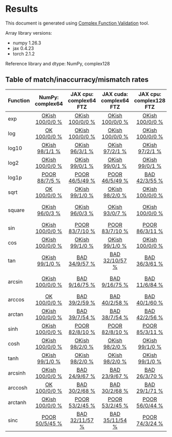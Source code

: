 
# Results

This document is generated using [Complex Function Validation](https://github.com/pearu/complex_function_validation) tool.

Array library versions:
- numpy 1.26.3
- jax 0.4.23
- torch 2.1.2

Reference library and dtype: NumPy, complex128

## Table of match/inaccurracy/mismatch rates

 | Function | NumPy: complex64 | JAX cpu: complex64 FTZ | JAX cuda: complex64 FTZ | JAX cpu: complex128 FTZ | JAX cuda: complex128 FTZ | PyTorch cpu: complex64 | PyTorch cuda: complex64 | PyTorch cpu: complex128 | PyTorch cuda: complex128 | 
 | :---- | :----: | :----: | :----: | :----: | :----: | :----: | :----: | :----: | :----: | 
 | exp | [OKish](https://placehold.co/15x15/green/gray?text=OK) [100/0/0 %](data/exp_NumPy_complex128_cpu_versus_NumPy_complex64_cpu.txt) | [OKish](https://placehold.co/15x15/green/gray?text=OK) [100/0/0 %](data/exp_NumPy_complex128_cpu_versus_JAX_complex64_cpu.txt) | [OKish](https://placehold.co/15x15/green/gray?text=OK) [100/0/0 %](data/exp_NumPy_complex128_cpu_versus_JAX_complex64_cuda.txt) | [OKish](https://placehold.co/15x15/green/gray?text=OK) [100/0/0 %](data/exp_NumPy_complex128_cpu_versus_JAX_complex128_cpu.txt) | [OKish](https://placehold.co/15x15/green/gray?text=OK) [100/0/0 %](data/exp_NumPy_complex128_cpu_versus_JAX_complex128_cuda.txt) | [OKish](https://placehold.co/15x15/green/gray?text=OK) [100/0/0 %](data/exp_NumPy_complex128_cpu_versus_PyTorch_complex64_cpu.txt) | [OKish](https://placehold.co/15x15/green/gray?text=OK) [100/0/0 %](data/exp_NumPy_complex128_cpu_versus_PyTorch_complex64_cuda.txt) | [OKish](https://placehold.co/15x15/green/gray?text=OK) [100/0/0 %](data/exp_NumPy_complex128_cpu_versus_PyTorch_complex128_cpu.txt) | [OK](https://placehold.co/15x15/green/black?text=OK) [100/0/0 %](data/exp_NumPy_complex128_cpu_versus_PyTorch_complex128_cuda.txt) | 
 | log | [OK](https://placehold.co/15x15/green/black?text=OK) [100/0/0 %](data/log_NumPy_complex128_cpu_versus_NumPy_complex64_cpu.txt) | [OKish](https://placehold.co/15x15/green/gray?text=OK) [100/0/0 %](data/log_NumPy_complex128_cpu_versus_JAX_complex64_cpu.txt) | [OKish](https://placehold.co/15x15/green/gray?text=OK) [100/0/0 %](data/log_NumPy_complex128_cpu_versus_JAX_complex64_cuda.txt) | [OKish](https://placehold.co/15x15/green/gray?text=OK) [100/0/0 %](data/log_NumPy_complex128_cpu_versus_JAX_complex128_cpu.txt) | [OKish](https://placehold.co/15x15/green/gray?text=OK) [99/0/1 %](data/log_NumPy_complex128_cpu_versus_JAX_complex128_cuda.txt) | [OK](https://placehold.co/15x15/green/black?text=OK) [100/0/0 %](data/log_NumPy_complex128_cpu_versus_PyTorch_complex64_cpu.txt) | [OKish](https://placehold.co/15x15/green/gray?text=OK) [100/0/0 %](data/log_NumPy_complex128_cpu_versus_PyTorch_complex64_cuda.txt) | [OK](https://placehold.co/15x15/green/black?text=OK) [100/0/0 %](data/log_NumPy_complex128_cpu_versus_PyTorch_complex128_cpu.txt) | [OKish](https://placehold.co/15x15/green/gray?text=OK) [99/0/1 %](data/log_NumPy_complex128_cpu_versus_PyTorch_complex128_cuda.txt) | 
 | log10 | [OKish](https://placehold.co/15x15/green/gray?text=OK) [98/1/1 %](data/log10_NumPy_complex128_cpu_versus_NumPy_complex64_cpu.txt) | [OKish](https://placehold.co/15x15/green/gray?text=OK) [96/3/1 %](data/log10_NumPy_complex128_cpu_versus_JAX_complex64_cpu.txt) | [OKish](https://placehold.co/15x15/green/gray?text=OK) [97/2/1 %](data/log10_NumPy_complex128_cpu_versus_JAX_complex64_cuda.txt) | [OKish](https://placehold.co/15x15/green/gray?text=OK) [97/2/1 %](data/log10_NumPy_complex128_cpu_versus_JAX_complex128_cpu.txt) | [OKish](https://placehold.co/15x15/green/gray?text=OK) [96/2/2 %](data/log10_NumPy_complex128_cpu_versus_JAX_complex128_cuda.txt) | [OKish](https://placehold.co/15x15/green/gray?text=OK) [99/0/1 %](data/log10_NumPy_complex128_cpu_versus_PyTorch_complex64_cpu.txt) | [OKish](https://placehold.co/15x15/green/gray?text=OK) [99/0/1 %](data/log10_NumPy_complex128_cpu_versus_PyTorch_complex64_cuda.txt) | [OK](https://placehold.co/15x15/green/black?text=OK) [100/0/0 %](data/log10_NumPy_complex128_cpu_versus_PyTorch_complex128_cpu.txt) | [OKish](https://placehold.co/15x15/green/gray?text=OK) [99/0/1 %](data/log10_NumPy_complex128_cpu_versus_PyTorch_complex128_cuda.txt) | 
 | log2 | [OKish](https://placehold.co/15x15/green/gray?text=OK) [100/0/0 %](data/log2_NumPy_complex128_cpu_versus_NumPy_complex64_cpu.txt) | [OKish](https://placehold.co/15x15/green/gray?text=OK) [99/0/1 %](data/log2_NumPy_complex128_cpu_versus_JAX_complex64_cpu.txt) | [OKish](https://placehold.co/15x15/green/gray?text=OK) [99/0/1 %](data/log2_NumPy_complex128_cpu_versus_JAX_complex64_cuda.txt) | [OKish](https://placehold.co/15x15/green/gray?text=OK) [99/0/1 %](data/log2_NumPy_complex128_cpu_versus_JAX_complex128_cpu.txt) | [OKish](https://placehold.co/15x15/green/gray?text=OK) [98/0/2 %](data/log2_NumPy_complex128_cpu_versus_JAX_complex128_cuda.txt) | [OKish](https://placehold.co/15x15/green/gray?text=OK) [100/0/0 %](data/log2_NumPy_complex128_cpu_versus_PyTorch_complex64_cpu.txt) | [OKish](https://placehold.co/15x15/green/gray?text=OK) [100/0/0 %](data/log2_NumPy_complex128_cpu_versus_PyTorch_complex64_cuda.txt) | [OKish](https://placehold.co/15x15/green/gray?text=OK) [99/0/1 %](data/log2_NumPy_complex128_cpu_versus_PyTorch_complex128_cpu.txt) | [OKish](https://placehold.co/15x15/green/gray?text=OK) [98/0/2 %](data/log2_NumPy_complex128_cpu_versus_PyTorch_complex128_cuda.txt) | 
 | log1p | [POOR](https://placehold.co/15x15/yellow/black?text=POOR) [88/7/5 %](data/log1p_NumPy_complex128_cpu_versus_NumPy_complex64_cpu.txt) | [POOR](https://placehold.co/15x15/yellow/black?text=POOR) [46/5/49 %](data/log1p_NumPy_complex128_cpu_versus_JAX_complex64_cpu.txt) | [POOR](https://placehold.co/15x15/yellow/black?text=POOR) [46/5/49 %](data/log1p_NumPy_complex128_cpu_versus_JAX_complex64_cuda.txt) | [BAD](https://placehold.co/15x15/red/black?text=BAD) [42/3/55 %](data/log1p_NumPy_complex128_cpu_versus_JAX_complex128_cpu.txt) | [BAD](https://placehold.co/15x15/red/black?text=BAD) [42/3/55 %](data/log1p_NumPy_complex128_cpu_versus_JAX_complex128_cuda.txt) | [POOR](https://placehold.co/15x15/yellow/black?text=POOR) [90/5/5 %](data/log1p_NumPy_complex128_cpu_versus_PyTorch_complex64_cpu.txt) | [OKish](https://placehold.co/15x15/green/gray?text=OK) [90/5/5 %](data/log1p_NumPy_complex128_cpu_versus_PyTorch_complex64_cuda.txt) | [POOR](https://placehold.co/15x15/yellow/black?text=POOR) [85/3/12 %](data/log1p_NumPy_complex128_cpu_versus_PyTorch_complex128_cpu.txt) | [POOR](https://placehold.co/15x15/yellow/black?text=POOR) [84/3/12 %](data/log1p_NumPy_complex128_cpu_versus_PyTorch_complex128_cuda.txt) | 
 | sqrt | [OK](https://placehold.co/15x15/green/black?text=OK) [100/0/0 %](data/sqrt_NumPy_complex128_cpu_versus_NumPy_complex64_cpu.txt) | [OKish](https://placehold.co/15x15/green/gray?text=OK) [99/1/0 %](data/sqrt_NumPy_complex128_cpu_versus_JAX_complex64_cpu.txt) | [OKish](https://placehold.co/15x15/green/gray?text=OK) [98/2/0 %](data/sqrt_NumPy_complex128_cpu_versus_JAX_complex64_cuda.txt) | [OKish](https://placehold.co/15x15/green/gray?text=OK) [100/0/0 %](data/sqrt_NumPy_complex128_cpu_versus_JAX_complex128_cpu.txt) | [OKish](https://placehold.co/15x15/green/gray?text=OK) [100/0/0 %](data/sqrt_NumPy_complex128_cpu_versus_JAX_complex128_cuda.txt) | [OK](https://placehold.co/15x15/green/black?text=OK) [100/0/0 %](data/sqrt_NumPy_complex128_cpu_versus_PyTorch_complex64_cpu.txt) | [OKish](https://placehold.co/15x15/green/gray?text=OK) [99/1/0 %](data/sqrt_NumPy_complex128_cpu_versus_PyTorch_complex64_cuda.txt) | [OK](https://placehold.co/15x15/green/black?text=OK) [100/0/0 %](data/sqrt_NumPy_complex128_cpu_versus_PyTorch_complex128_cpu.txt) | [OKish](https://placehold.co/15x15/green/gray?text=OK) [98/1/1 %](data/sqrt_NumPy_complex128_cpu_versus_PyTorch_complex128_cuda.txt) | 
 | square | [OKish](https://placehold.co/15x15/green/gray?text=OK) [96/0/3 %](data/square_NumPy_complex128_cpu_versus_NumPy_complex64_cpu.txt) | [OKish](https://placehold.co/15x15/green/gray?text=OK) [96/0/3 %](data/square_NumPy_complex128_cpu_versus_JAX_complex64_cpu.txt) | [OKish](https://placehold.co/15x15/green/gray?text=OK) [93/0/7 %](data/square_NumPy_complex128_cpu_versus_JAX_complex64_cuda.txt) | [OKish](https://placehold.co/15x15/green/gray?text=OK) [100/0/0 %](data/square_NumPy_complex128_cpu_versus_JAX_complex128_cpu.txt) | [OKish](https://placehold.co/15x15/green/gray?text=OK) [94/0/6 %](data/square_NumPy_complex128_cpu_versus_JAX_complex128_cuda.txt) | [OKish](https://placehold.co/15x15/green/gray?text=OK) [93/0/7 %](data/square_NumPy_complex128_cpu_versus_PyTorch_complex64_cpu.txt) | [POOR](https://placehold.co/15x15/yellow/black?text=POOR) [17/46/36 %](data/square_NumPy_complex128_cpu_versus_PyTorch_complex64_cuda.txt) | [OKish](https://placehold.co/15x15/green/gray?text=OK) [94/0/6 %](data/square_NumPy_complex128_cpu_versus_PyTorch_complex128_cpu.txt) | [POOR](https://placehold.co/15x15/yellow/black?text=POOR) [14/48/38 %](data/square_NumPy_complex128_cpu_versus_PyTorch_complex128_cuda.txt) | 
 | sin | [OKish](https://placehold.co/15x15/green/gray?text=OK) [100/0/0 %](data/sin_NumPy_complex128_cpu_versus_NumPy_complex64_cpu.txt) | [POOR](https://placehold.co/15x15/yellow/black?text=POOR) [83/7/10 %](data/sin_NumPy_complex128_cpu_versus_JAX_complex64_cpu.txt) | [POOR](https://placehold.co/15x15/yellow/black?text=POOR) [83/7/10 %](data/sin_NumPy_complex128_cpu_versus_JAX_complex64_cuda.txt) | [POOR](https://placehold.co/15x15/yellow/black?text=POOR) [86/3/11 %](data/sin_NumPy_complex128_cpu_versus_JAX_complex128_cpu.txt) | [POOR](https://placehold.co/15x15/yellow/black?text=POOR) [86/3/11 %](data/sin_NumPy_complex128_cpu_versus_JAX_complex128_cuda.txt) | [OKish](https://placehold.co/15x15/green/gray?text=OK) [100/0/0 %](data/sin_NumPy_complex128_cpu_versus_PyTorch_complex64_cpu.txt) | [OKish](https://placehold.co/15x15/green/gray?text=OK) [100/0/0 %](data/sin_NumPy_complex128_cpu_versus_PyTorch_complex64_cuda.txt) | [OK](https://placehold.co/15x15/green/black?text=OK) [100/0/0 %](data/sin_NumPy_complex128_cpu_versus_PyTorch_complex128_cpu.txt) | [OKish](https://placehold.co/15x15/green/gray?text=OK) [100/0/0 %](data/sin_NumPy_complex128_cpu_versus_PyTorch_complex128_cuda.txt) | 
 | cos | [OKish](https://placehold.co/15x15/green/gray?text=OK) [100/0/0 %](data/cos_NumPy_complex128_cpu_versus_NumPy_complex64_cpu.txt) | [OKish](https://placehold.co/15x15/green/gray?text=OK) [99/1/0 %](data/cos_NumPy_complex128_cpu_versus_JAX_complex64_cpu.txt) | [OKish](https://placehold.co/15x15/green/gray?text=OK) [99/1/0 %](data/cos_NumPy_complex128_cpu_versus_JAX_complex64_cuda.txt) | [OKish](https://placehold.co/15x15/green/gray?text=OK) [100/0/0 %](data/cos_NumPy_complex128_cpu_versus_JAX_complex128_cpu.txt) | [OKish](https://placehold.co/15x15/green/gray?text=OK) [100/0/0 %](data/cos_NumPy_complex128_cpu_versus_JAX_complex128_cuda.txt) | [OKish](https://placehold.co/15x15/green/gray?text=OK) [100/0/0 %](data/cos_NumPy_complex128_cpu_versus_PyTorch_complex64_cpu.txt) | [OKish](https://placehold.co/15x15/green/gray?text=OK) [100/0/0 %](data/cos_NumPy_complex128_cpu_versus_PyTorch_complex64_cuda.txt) | [OK](https://placehold.co/15x15/green/black?text=OK) [100/0/0 %](data/cos_NumPy_complex128_cpu_versus_PyTorch_complex128_cpu.txt) | [OKish](https://placehold.co/15x15/green/gray?text=OK) [100/0/0 %](data/cos_NumPy_complex128_cpu_versus_PyTorch_complex128_cuda.txt) | 
 | tan | [OKish](https://placehold.co/15x15/green/gray?text=OK) [99/1/0 %](data/tan_NumPy_complex128_cpu_versus_NumPy_complex64_cpu.txt) | [BAD](https://placehold.co/15x15/red/black?text=BAD) [34/9/57 %](data/tan_NumPy_complex128_cpu_versus_JAX_complex64_cpu.txt) | [BAD](https://placehold.co/15x15/red/black?text=BAD) [32/10/57 %](data/tan_NumPy_complex128_cpu_versus_JAX_complex64_cuda.txt) | [BAD](https://placehold.co/15x15/red/black?text=BAD) [36/3/61 %](data/tan_NumPy_complex128_cpu_versus_JAX_complex128_cpu.txt) | [BAD](https://placehold.co/15x15/red/black?text=BAD) [34/5/61 %](data/tan_NumPy_complex128_cpu_versus_JAX_complex128_cuda.txt) | [OKish](https://placehold.co/15x15/green/gray?text=OK) [99/1/0 %](data/tan_NumPy_complex128_cpu_versus_PyTorch_complex64_cpu.txt) | [OKish](https://placehold.co/15x15/green/gray?text=OK) [100/0/0 %](data/tan_NumPy_complex128_cpu_versus_PyTorch_complex64_cuda.txt) | [OK](https://placehold.co/15x15/green/black?text=OK) [100/0/0 %](data/tan_NumPy_complex128_cpu_versus_PyTorch_complex128_cpu.txt) | [OKish](https://placehold.co/15x15/green/gray?text=OK) [98/2/0 %](data/tan_NumPy_complex128_cpu_versus_PyTorch_complex128_cuda.txt) | 
 | arcsin | [OKish](https://placehold.co/15x15/green/gray?text=OK) [100/0/0 %](data/arcsin_NumPy_complex128_cpu_versus_NumPy_complex64_cpu.txt) | [BAD](https://placehold.co/15x15/red/black?text=BAD) [9/16/75 %](data/arcsin_NumPy_complex128_cpu_versus_JAX_complex64_cpu.txt) | [BAD](https://placehold.co/15x15/red/black?text=BAD) [9/16/75 %](data/arcsin_NumPy_complex128_cpu_versus_JAX_complex64_cuda.txt) | [BAD](https://placehold.co/15x15/red/black?text=BAD) [11/6/84 %](data/arcsin_NumPy_complex128_cpu_versus_JAX_complex128_cpu.txt) | [BAD](https://placehold.co/15x15/red/black?text=BAD) [11/5/84 %](data/arcsin_NumPy_complex128_cpu_versus_JAX_complex128_cuda.txt) | [BAD](https://placehold.co/15x15/red/black?text=BAD) [22/11/67 %](data/arcsin_NumPy_complex128_cpu_versus_PyTorch_complex64_cpu.txt) | [OKish](https://placehold.co/15x15/green/gray?text=OK) [100/0/0 %](data/arcsin_NumPy_complex128_cpu_versus_PyTorch_complex64_cuda.txt) | [BAD](https://placehold.co/15x15/red/black?text=BAD) [26/4/71 %](data/arcsin_NumPy_complex128_cpu_versus_PyTorch_complex128_cpu.txt) | [OKish](https://placehold.co/15x15/green/gray?text=OK) [100/0/0 %](data/arcsin_NumPy_complex128_cpu_versus_PyTorch_complex128_cuda.txt) | 
 | arccos | [OK](https://placehold.co/15x15/green/black?text=OK) [100/0/0 %](data/arccos_NumPy_complex128_cpu_versus_NumPy_complex64_cpu.txt) | [BAD](https://placehold.co/15x15/red/black?text=BAD) [39/2/59 %](data/arccos_NumPy_complex128_cpu_versus_JAX_complex64_cpu.txt) | [BAD](https://placehold.co/15x15/red/black?text=BAD) [40/2/58 %](data/arccos_NumPy_complex128_cpu_versus_JAX_complex64_cuda.txt) | [BAD](https://placehold.co/15x15/red/black?text=BAD) [40/1/60 %](data/arccos_NumPy_complex128_cpu_versus_JAX_complex128_cpu.txt) | [BAD](https://placehold.co/15x15/red/black?text=BAD) [40/1/60 %](data/arccos_NumPy_complex128_cpu_versus_JAX_complex128_cuda.txt) | [OK](https://placehold.co/15x15/green/black?text=OK) [100/0/0 %](data/arccos_NumPy_complex128_cpu_versus_PyTorch_complex64_cpu.txt) | [OK](https://placehold.co/15x15/green/black?text=OK) [100/0/0 %](data/arccos_NumPy_complex128_cpu_versus_PyTorch_complex64_cuda.txt) | [BAD](https://placehold.co/15x15/red/black?text=BAD) [40/1/59 %](data/arccos_NumPy_complex128_cpu_versus_PyTorch_complex128_cpu.txt) | [OK](https://placehold.co/15x15/green/black?text=OK) [100/0/0 %](data/arccos_NumPy_complex128_cpu_versus_PyTorch_complex128_cuda.txt) | 
 | arctan | [OKish](https://placehold.co/15x15/green/gray?text=OK) [100/0/0 %](data/arctan_NumPy_complex128_cpu_versus_NumPy_complex64_cpu.txt) | [BAD](https://placehold.co/15x15/red/black?text=BAD) [39/7/54 %](data/arctan_NumPy_complex128_cpu_versus_JAX_complex64_cpu.txt) | [BAD](https://placehold.co/15x15/red/black?text=BAD) [38/7/54 %](data/arctan_NumPy_complex128_cpu_versus_JAX_complex64_cuda.txt) | [BAD](https://placehold.co/15x15/red/black?text=BAD) [42/2/56 %](data/arctan_NumPy_complex128_cpu_versus_JAX_complex128_cpu.txt) | [BAD](https://placehold.co/15x15/red/black?text=BAD) [42/3/56 %](data/arctan_NumPy_complex128_cpu_versus_JAX_complex128_cuda.txt) | [POOR](https://placehold.co/15x15/yellow/black?text=POOR) [61/9/30 %](data/arctan_NumPy_complex128_cpu_versus_PyTorch_complex64_cpu.txt) | [POOR](https://placehold.co/15x15/yellow/black?text=POOR) [82/7/10 %](data/arctan_NumPy_complex128_cpu_versus_PyTorch_complex64_cuda.txt) | [POOR](https://placehold.co/15x15/yellow/black?text=POOR) [61/4/36 %](data/arctan_NumPy_complex128_cpu_versus_PyTorch_complex128_cpu.txt) | [POOR](https://placehold.co/15x15/yellow/black?text=POOR) [85/2/12 %](data/arctan_NumPy_complex128_cpu_versus_PyTorch_complex128_cuda.txt) | 
 | sinh | [OKish](https://placehold.co/15x15/green/gray?text=OK) [100/0/0 %](data/sinh_NumPy_complex128_cpu_versus_NumPy_complex64_cpu.txt) | [POOR](https://placehold.co/15x15/yellow/black?text=POOR) [82/8/10 %](data/sinh_NumPy_complex128_cpu_versus_JAX_complex64_cpu.txt) | [POOR](https://placehold.co/15x15/yellow/black?text=POOR) [82/8/10 %](data/sinh_NumPy_complex128_cpu_versus_JAX_complex64_cuda.txt) | [POOR](https://placehold.co/15x15/yellow/black?text=POOR) [85/3/11 %](data/sinh_NumPy_complex128_cpu_versus_JAX_complex128_cpu.txt) | [POOR](https://placehold.co/15x15/yellow/black?text=POOR) [85/3/11 %](data/sinh_NumPy_complex128_cpu_versus_JAX_complex128_cuda.txt) | [OKish](https://placehold.co/15x15/green/gray?text=OK) [100/0/0 %](data/sinh_NumPy_complex128_cpu_versus_PyTorch_complex64_cpu.txt) | [OKish](https://placehold.co/15x15/green/gray?text=OK) [100/0/0 %](data/sinh_NumPy_complex128_cpu_versus_PyTorch_complex64_cuda.txt) | [OK](https://placehold.co/15x15/green/black?text=OK) [100/0/0 %](data/sinh_NumPy_complex128_cpu_versus_PyTorch_complex128_cpu.txt) | [OKish](https://placehold.co/15x15/green/gray?text=OK) [100/0/0 %](data/sinh_NumPy_complex128_cpu_versus_PyTorch_complex128_cuda.txt) | 
 | cosh | [OKish](https://placehold.co/15x15/green/gray?text=OK) [100/0/0 %](data/cosh_NumPy_complex128_cpu_versus_NumPy_complex64_cpu.txt) | [OKish](https://placehold.co/15x15/green/gray?text=OK) [98/2/0 %](data/cosh_NumPy_complex128_cpu_versus_JAX_complex64_cpu.txt) | [OKish](https://placehold.co/15x15/green/gray?text=OK) [98/2/0 %](data/cosh_NumPy_complex128_cpu_versus_JAX_complex64_cuda.txt) | [OKish](https://placehold.co/15x15/green/gray?text=OK) [99/1/0 %](data/cosh_NumPy_complex128_cpu_versus_JAX_complex128_cpu.txt) | [OKish](https://placehold.co/15x15/green/gray?text=OK) [99/1/0 %](data/cosh_NumPy_complex128_cpu_versus_JAX_complex128_cuda.txt) | [OKish](https://placehold.co/15x15/green/gray?text=OK) [100/0/0 %](data/cosh_NumPy_complex128_cpu_versus_PyTorch_complex64_cpu.txt) | [OKish](https://placehold.co/15x15/green/gray?text=OK) [100/0/0 %](data/cosh_NumPy_complex128_cpu_versus_PyTorch_complex64_cuda.txt) | [OK](https://placehold.co/15x15/green/black?text=OK) [100/0/0 %](data/cosh_NumPy_complex128_cpu_versus_PyTorch_complex128_cpu.txt) | [OKish](https://placehold.co/15x15/green/gray?text=OK) [100/0/0 %](data/cosh_NumPy_complex128_cpu_versus_PyTorch_complex128_cuda.txt) | 
 | tanh | [OKish](https://placehold.co/15x15/green/gray?text=OK) [99/1/0 %](data/tanh_NumPy_complex128_cpu_versus_NumPy_complex64_cpu.txt) | [OKish](https://placehold.co/15x15/green/gray?text=OK) [98/2/0 %](data/tanh_NumPy_complex128_cpu_versus_JAX_complex64_cpu.txt) | [OKish](https://placehold.co/15x15/green/gray?text=OK) [98/2/0 %](data/tanh_NumPy_complex128_cpu_versus_JAX_complex64_cuda.txt) | [OKish](https://placehold.co/15x15/green/gray?text=OK) [99/1/0 %](data/tanh_NumPy_complex128_cpu_versus_JAX_complex128_cpu.txt) | [OKish](https://placehold.co/15x15/green/gray?text=OK) [97/3/0 %](data/tanh_NumPy_complex128_cpu_versus_JAX_complex128_cuda.txt) | [OKish](https://placehold.co/15x15/green/gray?text=OK) [99/1/0 %](data/tanh_NumPy_complex128_cpu_versus_PyTorch_complex64_cpu.txt) | [OKish](https://placehold.co/15x15/green/gray?text=OK) [100/0/0 %](data/tanh_NumPy_complex128_cpu_versus_PyTorch_complex64_cuda.txt) | [OK](https://placehold.co/15x15/green/black?text=OK) [100/0/0 %](data/tanh_NumPy_complex128_cpu_versus_PyTorch_complex128_cpu.txt) | [OKish](https://placehold.co/15x15/green/gray?text=OK) [98/2/0 %](data/tanh_NumPy_complex128_cpu_versus_PyTorch_complex128_cuda.txt) | 
 | arcsinh | [OKish](https://placehold.co/15x15/green/gray?text=OK) [100/0/0 %](data/arcsinh_NumPy_complex128_cpu_versus_NumPy_complex64_cpu.txt) | [BAD](https://placehold.co/15x15/red/black?text=BAD) [24/9/67 %](data/arcsinh_NumPy_complex128_cpu_versus_JAX_complex64_cpu.txt) | [BAD](https://placehold.co/15x15/red/black?text=BAD) [23/9/67 %](data/arcsinh_NumPy_complex128_cpu_versus_JAX_complex64_cuda.txt) | [BAD](https://placehold.co/15x15/red/black?text=BAD) [26/3/70 %](data/arcsinh_NumPy_complex128_cpu_versus_JAX_complex128_cpu.txt) | [BAD](https://placehold.co/15x15/red/black?text=BAD) [26/3/70 %](data/arcsinh_NumPy_complex128_cpu_versus_JAX_complex128_cuda.txt) | [OKish](https://placehold.co/15x15/green/gray?text=OK) [100/0/0 %](data/arcsinh_NumPy_complex128_cpu_versus_PyTorch_complex64_cpu.txt) | [OKish](https://placehold.co/15x15/green/gray?text=OK) [100/0/0 %](data/arcsinh_NumPy_complex128_cpu_versus_PyTorch_complex64_cuda.txt) | [OKish](https://placehold.co/15x15/green/gray?text=OK) [100/0/0 %](data/arcsinh_NumPy_complex128_cpu_versus_PyTorch_complex128_cpu.txt) | [OKish](https://placehold.co/15x15/green/gray?text=OK) [100/0/0 %](data/arcsinh_NumPy_complex128_cpu_versus_PyTorch_complex128_cuda.txt) | 
 | arccosh | [OK](https://placehold.co/15x15/green/black?text=OK) [100/0/0 %](data/arccosh_NumPy_complex128_cpu_versus_NumPy_complex64_cpu.txt) | [BAD](https://placehold.co/15x15/red/black?text=BAD) [30/2/68 %](data/arccosh_NumPy_complex128_cpu_versus_JAX_complex64_cpu.txt) | [BAD](https://placehold.co/15x15/red/black?text=BAD) [30/2/68 %](data/arccosh_NumPy_complex128_cpu_versus_JAX_complex64_cuda.txt) | [BAD](https://placehold.co/15x15/red/black?text=BAD) [29/1/71 %](data/arccosh_NumPy_complex128_cpu_versus_JAX_complex128_cpu.txt) | [BAD](https://placehold.co/15x15/red/black?text=BAD) [29/1/71 %](data/arccosh_NumPy_complex128_cpu_versus_JAX_complex128_cuda.txt) | [OK](https://placehold.co/15x15/green/black?text=OK) [100/0/0 %](data/arccosh_NumPy_complex128_cpu_versus_PyTorch_complex64_cpu.txt) | [OK](https://placehold.co/15x15/green/black?text=OK) [100/0/0 %](data/arccosh_NumPy_complex128_cpu_versus_PyTorch_complex64_cuda.txt) | [OK](https://placehold.co/15x15/green/black?text=OK) [100/0/0 %](data/arccosh_NumPy_complex128_cpu_versus_PyTorch_complex128_cpu.txt) | [OK](https://placehold.co/15x15/green/black?text=OK) [100/0/0 %](data/arccosh_NumPy_complex128_cpu_versus_PyTorch_complex128_cuda.txt) | 
 | arctanh | [OKish](https://placehold.co/15x15/green/gray?text=OK) [100/0/0 %](data/arctanh_NumPy_complex128_cpu_versus_NumPy_complex64_cpu.txt) | [POOR](https://placehold.co/15x15/yellow/black?text=POOR) [53/2/45 %](data/arctanh_NumPy_complex128_cpu_versus_JAX_complex64_cpu.txt) | [POOR](https://placehold.co/15x15/yellow/black?text=POOR) [53/2/45 %](data/arctanh_NumPy_complex128_cpu_versus_JAX_complex64_cuda.txt) | [POOR](https://placehold.co/15x15/yellow/black?text=POOR) [56/0/44 %](data/arctanh_NumPy_complex128_cpu_versus_JAX_complex128_cpu.txt) | [POOR](https://placehold.co/15x15/yellow/black?text=POOR) [55/0/44 %](data/arctanh_NumPy_complex128_cpu_versus_JAX_complex128_cuda.txt) | [OKish](https://placehold.co/15x15/green/gray?text=OK) [100/0/0 %](data/arctanh_NumPy_complex128_cpu_versus_PyTorch_complex64_cpu.txt) | [POOR](https://placehold.co/15x15/yellow/black?text=POOR) [82/7/10 %](data/arctanh_NumPy_complex128_cpu_versus_PyTorch_complex64_cuda.txt) | [OKish](https://placehold.co/15x15/green/gray?text=OK) [100/0/0 %](data/arctanh_NumPy_complex128_cpu_versus_PyTorch_complex128_cpu.txt) | [POOR](https://placehold.co/15x15/yellow/black?text=POOR) [85/2/12 %](data/arctanh_NumPy_complex128_cpu_versus_PyTorch_complex128_cuda.txt) | 
 | sinc | [POOR](https://placehold.co/15x15/yellow/black?text=POOR) [50/5/45 %](data/sinc_NumPy_complex128_cpu_versus_NumPy_complex64_cpu.txt) | [BAD](https://placehold.co/15x15/red/black?text=BAD) [32/11/57 %](data/sinc_NumPy_complex128_cpu_versus_JAX_complex64_cpu.txt) | [BAD](https://placehold.co/15x15/red/black?text=BAD) [35/11/54 %](data/sinc_NumPy_complex128_cpu_versus_JAX_complex64_cuda.txt) | [POOR](https://placehold.co/15x15/yellow/black?text=POOR) [74/3/24 %](data/sinc_NumPy_complex128_cpu_versus_JAX_complex128_cpu.txt) | [POOR](https://placehold.co/15x15/yellow/black?text=POOR) [74/4/22 %](data/sinc_NumPy_complex128_cpu_versus_JAX_complex128_cuda.txt) | [POOR](https://placehold.co/15x15/yellow/black?text=POOR) [50/5/45 %](data/sinc_NumPy_complex128_cpu_versus_PyTorch_complex64_cpu.txt) | [POOR](https://placehold.co/15x15/yellow/black?text=POOR) [49/6/45 %](data/sinc_NumPy_complex128_cpu_versus_PyTorch_complex64_cuda.txt) | [OK](https://placehold.co/15x15/green/black?text=OK) [100/0/0 %](data/sinc_NumPy_complex128_cpu_versus_PyTorch_complex128_cpu.txt) | [POOR](https://placehold.co/15x15/yellow/black?text=POOR) [88/1/11 %](data/sinc_NumPy_complex128_cpu_versus_PyTorch_complex128_cuda.txt) | 
